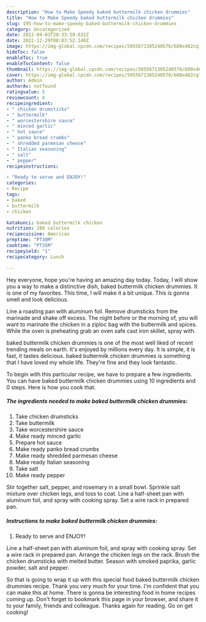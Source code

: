 ```yaml
---
description: "How to Make Speedy baked buttermilk chicken drummies"
title: "How to Make Speedy baked buttermilk chicken drummies"
slug: 195-how-to-make-speedy-baked-buttermilk-chicken-drummies
category: Uncategorized
date: 2022-04-03T20:33:59.632Z
date: 2022-12-29T08:03:52.140Z
image: https://img-global.cpcdn.com/recipes/5055671305240576/680x482cq70/baked-buttermilk-chicken-drummies-recipe-main-photo.jpg
hideToc: false
enableToc: true
enableTocContent: false
thumbnail: https://img-global.cpcdn.com/recipes/5055671305240576/680x482cq70/baked-buttermilk-chicken-drummies-recipe-main-photo.jpg
cover: https://img-global.cpcdn.com/recipes/5055671305240576/680x482cq70/baked-buttermilk-chicken-drummies-recipe-main-photo.jpg
author: Admin
authorAv: notfound
ratingvalue: 5
reviewcount: 4
recipeingredient:
- " chicken drumsticks"
- " buttermilk"
- " worcestershire sauce"
- " minced garlic"
- " hot sauce"
- " panko bread crumbs"
- " shredded parmesan cheese"
- " Italian seasoning"
- " salt"
- " pepper"
recipeinstructions:

- "Ready to serve and ENJOY!"
categories:
- Recipe
tags:
- baked
- buttermilk
- chicken

katakunci: baked buttermilk chicken 
nutrition: 289 calories
recipecuisine: American
preptime: "PT30M"
cooktime: "PT35M"
recipeyield: "1"
recipecategory: Lunch

---
```



Hey everyone, hope you're having an amazing day today. Today, I will show you a way to make a distinctive dish, baked buttermilk chicken drummies. It is one of my favorites. This time, I will make it a bit unique. This is gonna smell and look delicious.

Line a roasting pan with aluminum foil. Remove drumsticks from the marinade and shake off excess. The night before or the morning of, you will want to marinate the chicken in a ziploc bag with the buttermilk and spices. While the oven is preheating grab an oven safe cast iron skillet, spray with.

baked buttermilk chicken drummies is one of the most well liked of recent trending meals on earth. It's enjoyed by millions every day. It is simple, it is fast, it tastes delicious. baked buttermilk chicken drummies is something that I have loved my whole life. They're fine and they look fantastic.


To begin with this particular recipe, we have to prepare a few ingredients. You can have baked buttermilk chicken drummies using 10 ingredients and 0 steps. Here is how you cook that.

<!--inarticleads1-->

##### The ingredients needed to make baked buttermilk chicken drummies:

1. Take  chicken drumsticks
1. Take  buttermilk
1. Take  worcestershire sauce
1. Make ready  minced garlic
1. Prepare  hot sauce
1. Make ready  panko bread crumbs
1. Make ready  shredded parmesan cheese
1. Make ready  Italian seasoning
1. Take  salt
1. Make ready  pepper


Stir together salt, pepper, and rosemary in a small bowl. Sprinkle salt mixture over chicken legs, and toss to coat. Line a half-sheet pan with aluminum foil, and spray with cooking spray. Set a wire rack in prepared pan. 

<!--inarticleads2-->

##### Instructions to make baked buttermilk chicken drummies:


1. Ready to serve and ENJOY!

Line a half-sheet pan with aluminum foil, and spray with cooking spray. Set a wire rack in prepared pan. Arrange the chicken legs on the rack. Brush the chicken drumsticks with melted butter. Season with smoked paprika, garlic powder, salt and pepper. 

So that is going to wrap it up with this special food baked buttermilk chicken drummies recipe. Thank you very much for your time. I'm confident that you can make this at home. There is gonna be interesting food in home recipes coming up. Don't forget to bookmark this page in your browser, and share it to your family, friends and colleague. Thanks again for reading. Go on get cooking!
